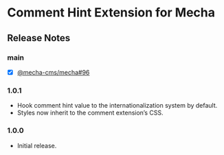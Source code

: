 Comment Hint Extension for Mecha
================================

Release Notes
-------------

### main

 - [x] [@mecha-cms/mecha#96](https://github.com/mecha-cms/mecha/issues/96)

### 1.0.1

 - Hook comment hint value to the internationalization system by default.
 - Styles now inherit to the comment extension&rsquo;s CSS.

### 1.0.0

 - Initial release.
